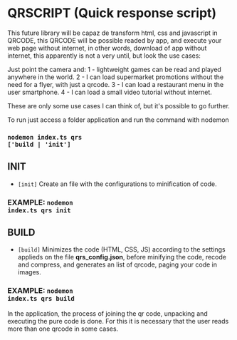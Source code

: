 
# QRSCRIPT (Quick response script)

This future library will be capaz de transform html, css and javascript in QRCODE, this QRCODE will be possible readed by app, and execute your web page without internet, in other words, download of app without internet, this apparently is not a very until, but look the use cases: 

Just point the camera and:
1 - lightweight games can be read and played anywhere in the world.
2 - I can load supermarket promotions without the need for a flyer, with just a qrcode.
3 - I can load a restaurant menu in the user smartphone.
4 - I can load a small video tutorial without internet.

These are only some use cases I can think of, but it's possible to go further.

To run just access a folder application and run the command with nodemon
### <code>nodemon index.ts qrs ['build | 'init']</code>

## INIT
- <code>[init]</code> Create an file with the configurations to minification of code.

### EXAMPLE: <code>nodemon index.ts qrs init</code>

## BUILD
- <code>[build]</code> Minimizes the code (HTML, CSS, JS) according to the settings applieds on the file <b>qrs_config.json</b>, before minifying the code, recode and compress, and generates an list of qrcode, paging your code in images.

### EXAMPLE: <code>nodemon index.ts qrs build</code>

In the application, the process of joining the qr code, unpacking and executing the pure code is done. For this it is necessary that the user reads more than one qrcode in some cases.
